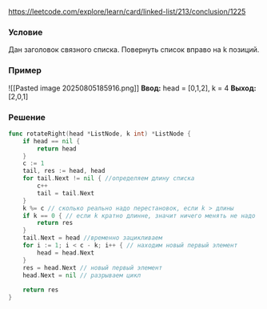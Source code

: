 https://leetcode.com/explore/learn/card/linked-list/213/conclusion/1225
### Условие
Дан заголовок связного списка. Повернуть список вправо на k позиций.
### Пример

![[Pasted image 20250805185916.png]]
**Ввод:** head = [0,1,2], k = 4
**Выход:** [2,0,1]
### Решение

```go
func rotateRight(head *ListNode, k int) *ListNode {
    if head == nil {
        return head
    }
    c := 1
    tail, res := head, head
    for tail.Next != nil { //определяем длину списка
        c++
        tail = tail.Next
    }
    k %= c // сколько реально надо перестановок, если k > длины
    if k == 0 { // если k кратно длинне, значит ничего менять не надо
        return res
    }
    tail.Next = head //временно зацикливаем
    for i := 1; i < c - k; i++ { // находим новый первый элемент
        head = head.Next
    }
    res = head.Next // новый первый элемент
    head.Next = nil // разрываем цикл
    
    return res
}
```